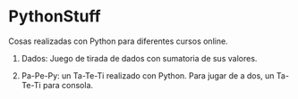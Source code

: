 # PythonStuff
Cosas realizadas con Python para diferentes cursos online.
1. Dados:
   Juego de tirada de dados con sumatoria de sus valores.
  
2. Pa-Pe-Py: un Ta-Te-Ti realizado con Python. 
   Para jugar de a dos, un Ta-Te-Ti para consola.

